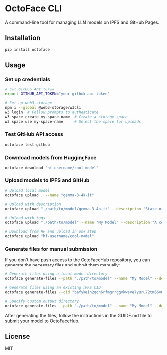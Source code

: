 # OctoFace CLI

A command-line tool for managing LLM models on IPFS and GitHub Pages.

## Installation

```bash
pip install octoface
```

## Usage

### Set up credentials

```bash
# Set GitHub API token
export GITHUB_API_TOKEN="your-github-api-token"

# Set up web3.storage
npm i --global @web3-storage/w3cli
w3 login  # Follow prompts to authenticate
w3 space create my-space-name  # Create a storage space
w3 space use my-space-name     # Select the space for uploads
```

### Test GitHub API access

```bash
octoface test-github
```

### Download models from HuggingFace

```bash
octoface download "hf-username/cool-model"
```

### Upload models to IPFS and GitHub

```bash
# Upload local model
octoface upload . --name "gemma-3-4b-it"

# Upload with description
octoface upload "./path/to/model/gemma-3-4b-it" --description "State-of-the-art open models from Google"

# Upload with tags
octoface upload "./path/to/model" --name "My Model" --description "A cool model" --tags "cool,awesome"

# Download from HF and upload in one step
octoface upload "hf-username/cool-model"
```

### Generate files for manual submission

If you don't have push access to the OctoFaceHub repository, you can generate the necessary files and submit them manually:

```bash
# Generate files using a local model directory
octoface generate-files --path "./path/to/model" --name "My Model" --description "A cool model" --tags "cool,awesome"

# Generate files using an existing IPFS CID
octoface generate-files --cid "bafybeih2qqh6rfmgrrggvkwsve7yuru72tm66vmp2cc5q7nmhytnovq7dm" --name "My Model" --description "A cool model" --tags "cool,awesome"

# Specify custom output directory
octoface generate-files --path "./path/to/model" --name "My Model" --description "A cool model" --tags "cool,awesome" --output "./my-files"
```

After generating the files, follow the instructions in the GUIDE.md file to submit your model to OctoFaceHub.

## License

MIT
